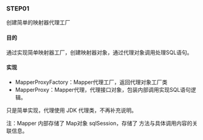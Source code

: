 ### STEP01

创建简单的映射器代理工厂



#### 目的

通过实现简单映射器工厂，创建映射器对象，通过代理对象调用处理SQL语句。



#### 实现

- MapperProxyFactory：Mapper代理工厂，返回代理对象工厂类
- MapperProxy：Mapper代理，代理接口对象，包装内部调用实现SQL语句逻辑。



只是简单实现，代理使用 JDK 代理类，不再补充说明。

注：Mapper 内部存储了 Map对象 sqlSession，存储了 方法与具体调用内容的关联信息。